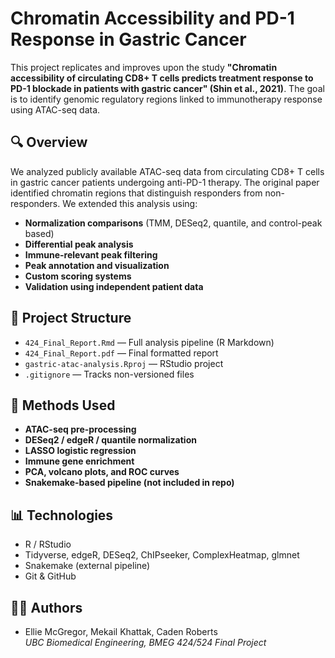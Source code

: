 # Chromatin Accessibility and PD-1 Response in Gastric Cancer

This project replicates and improves upon the study **"Chromatin accessibility of circulating CD8+ T cells predicts treatment response to PD-1 blockade in patients with gastric cancer" (Shin et al., 2021)**. The goal is to identify genomic regulatory regions linked to immunotherapy response using ATAC-seq data.

## 🔍 Overview

We analyzed publicly available ATAC-seq data from circulating CD8+ T cells in gastric cancer patients undergoing anti-PD-1 therapy. The original paper identified chromatin regions that distinguish responders from non-responders. We extended this analysis using:

- **Normalization comparisons** (TMM, DESeq2, quantile, and control-peak based)
- **Differential peak analysis**
- **Immune-relevant peak filtering**
- **Peak annotation and visualization**
- **Custom scoring systems**
- **Validation using independent patient data**

## 📁 Project Structure

- `424_Final_Report.Rmd` — Full analysis pipeline (R Markdown)
- `424_Final_Report.pdf` — Final formatted report
- `gastric-atac-analysis.Rproj` — RStudio project
- `.gitignore` — Tracks non-versioned files

## 🧪 Methods Used

- **ATAC-seq pre-processing**
- **DESeq2 / edgeR / quantile normalization**
- **LASSO logistic regression**
- **Immune gene enrichment**
- **PCA, volcano plots, and ROC curves**
- **Snakemake-based pipeline (not included in repo)**

## 📊 Technologies

- R / RStudio
- Tidyverse, edgeR, DESeq2, ChIPseeker, ComplexHeatmap, glmnet
- Snakemake (external pipeline)
- Git & GitHub

## 👩‍🔬 Authors

- Ellie McGregor, Mekail Khattak, Caden Roberts  
*UBC Biomedical Engineering, BMEG 424/524 Final Project*


